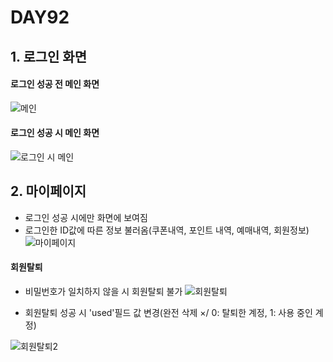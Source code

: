 # DAY92

## 1. 로그인 화면 

#### 로그인 성공 전 메인 화면
 ![메인](https://user-images.githubusercontent.com/103159709/184587001-baaed115-59d8-4e4e-8124-9526465136d4.png)

#### 로그인 성공 시 메인 화면 
 ![로그인 시 메인](https://user-images.githubusercontent.com/103159709/184587306-a4b96cc2-fa53-469d-b7b4-a25f4fd4b4df.png)

## 2. 마이페이지

* 로그인 성공 시에만 화면에 보여짐
* 로그인한 ID값에 따른 정보 불러옴(쿠폰내역, 포인트 내역, 예매내역, 회원정보)
![마이페이지](https://user-images.githubusercontent.com/103159709/184587770-8cf97d89-0dd1-4ff6-89f6-ad2fc66b738b.png)


#### 회원탈퇴
* 비밀번호가 일치하지 않을 시 회원탈퇴 불가
![회원탈퇴](https://user-images.githubusercontent.com/103159709/184588051-364001e8-ad64-4b91-9625-012369aa7c5d.png)


* 회원탈퇴 성공 시 'used'필드 값 변경(완전 삭제 ×/ 0: 탈퇴한 계정, 1: 사용 중인 계정) 

![회원탈퇴2](https://user-images.githubusercontent.com/103159709/184588283-c7794aaf-8c7e-4fde-a7ba-b9c5cd2fda95.png)

